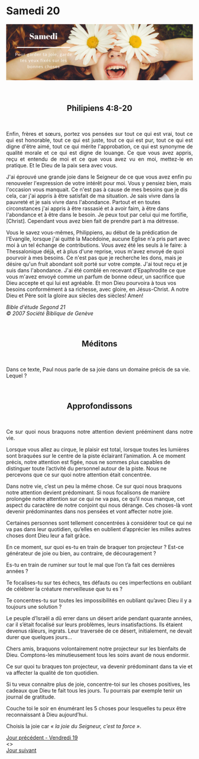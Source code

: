 # Samedi 20
![alt text](images/SDP-Samedi.png "Samedi 20 - Pour garder ta joie, garde tes yeux fixés sur les bonnes choses")

<br/>
<center><h2>Philipiens 4:8-20</h2></center>
<br/>

<p align="justify">
Enfin, frères et sœurs, portez vos pensées sur tout ce qui est vrai, tout ce qui est honorable, tout ce qui est juste, tout ce qui est pur, tout ce qui est digne d'être aimé, tout ce qui mérite l'approbation, ce qui est synonyme de qualité morale et ce qui est digne de louange. Ce que vous avez appris, reçu et entendu de moi et ce que vous avez vu en moi, mettez-le en pratique. Et le Dieu de la paix sera avec vous.

J'ai éprouvé une grande joie dans le Seigneur de ce que vous avez enfin pu renouveler l'expression de votre intérêt pour moi. Vous y pensiez bien, mais l'occasion vous manquait. Ce n'est pas à cause de mes besoins que je dis cela, car j'ai appris à être satisfait de ma situation. Je sais vivre dans la pauvreté et je sais vivre dans l'abondance. Partout et en toutes circonstances j'ai appris à être rassasié et à avoir faim, à être dans l'abondance et à être dans le besoin. Je peux tout par celui qui me fortifie, [Christ]. Cependant vous avez bien fait de prendre part à ma détresse.

Vous le savez vous-mêmes, Philippiens, au début de la prédication de l'Evangile, lorsque j'ai quitté la Macédoine, aucune Eglise n'a pris part avec moi à un tel échange de contributions. Vous avez été les seuls à le faire: à Thessalonique déjà, et à plus d'une reprise, vous m'avez envoyé de quoi pourvoir à mes besoins. Ce n'est pas que je recherche les dons, mais je désire qu'un fruit abondant soit porté sur votre compte. J'ai tout reçu et je suis dans l'abondance. J'ai été comblé en recevant d'Epaphrodite ce que vous m'avez envoyé comme un parfum de bonne odeur, un sacrifice que Dieu accepte et qui lui est agréable. Et mon Dieu pourvoira à tous vos besoins conformément à sa richesse, avec gloire, en Jésus-Christ. A notre Dieu et Père soit la gloire aux siècles des siècles! Amen!
</p>

<i>Bible d'étude Segond 21<br />
© 2007 Société Biblique de Genève</i>

<br/>
<center><h2>Méditons</h2></center>
<br/>

Dans ce texte, Paul nous parle de sa joie dans un domaine précis de sa vie.
Lequel ?

<br/>
<center><h2>Approfondissons</h2></center>
<br/>

<p align="justify">
Ce sur quoi nous braquons notre attention devient prééminent dans notre vie.

Lorsque vous allez au cirque, le plaisir est total, lorsque toutes les lumières sont braquées sur le centre de la piste éclairant l’animation. A ce moment précis, notre attention est figée, nous ne sommes plus capables de distinguer toute l’activité du personnel autour de la piste. Nous ne percevons que ce sur quoi notre attention était concentrée.

Dans notre vie, c’est un peu la même chose. Ce sur quoi nous braquons notre attention devient prédominant. Si nous focalisons de manière prolongée notre attention sur ce qui ne va pas, ce qu’il nous manque, cet aspect du caractère de notre conjoint qui nous dérange. Ces choses-là vont devenir prédominantes dans nos pensées et vont affecter notre joie.

Certaines personnes sont tellement concentrées à considérer tout ce qui ne va pas dans leur quotidien, qu’elles en oublient d’apprécier les milles autres choses dont Dieu leur a fait grâce.

En ce moment, sur quoi es-tu en train de braquer ton projecteur ? Est-ce générateur de joie ou bien, au contraire, de découragement ?

Es-tu en train de ruminer sur tout le mal que l’on t’a fait ces dernières années ?

Te focalises-tu sur tes échecs, tes défauts ou ces imperfections en oubliant de célébrer la créature merveilleuse que tu es ?

Te concentres-tu sur toutes les impossibilités en oubliant qu’avec Dieu il y a toujours une solution ?

Le peuple d’Israël a dû errer dans un désert aride pendant quarante années, car il s’était focalisé sur leurs problèmes, leurs insatisfactions. Ils étaient devenus râleurs, ingrats. Leur traversée de ce désert, initialement, ne devait durer que quelques jours…

Chers amis, braquons volontairement notre projecteur sur les bienfaits de Dieu. Comptons-les minutieusement tous les soirs avant de nous endormir.

Ce sur quoi tu braques ton projecteur, va devenir prédominant dans ta vie et va affecter la qualité de ton quotidien.

Si tu veux connaitre plus de joie, concentre-toi sur les choses positives, les cadeaux que Dieu te fait tous les jours. Tu pourrais par exemple tenir un journal de gratitude.

Couche toi le soir en énumérant les 5 choses pour lesquelles tu peux être reconnaissant à Dieu aujourd’hui.

Choisis la joie car <i>« la joie du Seigneur, c’est ta force »</i>.
</p>

[Jour précédent - Vendredi 19](vendredi.md)<br/> <> <br/>
[Jour suivant](jours.md)
